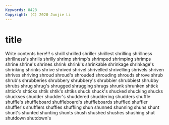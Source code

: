 ```yaml
---
Keywords: 8428
Copyright: (C) 2020 Junjie Li
---
```


# title

Write contents here!!!
s 
shrill 
shrilled 
shriller 
shrillest
shrilling 
shrillness 
shrillness's 
shrills 
shrilly 
shrimp 
shrimp's 
shrimped 
shrimping 
shrimps
shrine 
shrine's 
shrines 
shrink 
shrink's 
shrinkable 
shrinkage 
shrinkage's 
shrinking 
shrinks
shrive 
shrived 
shrivel 
shrivelled 
shrivelling 
shrivels 
shriven 
shrives 
shriving 
shroud
shroud's 
shrouded 
shrouding 
shrouds 
shrove 
shrub 
shrub's 
shrubberies 
shrubbery 
shrubbery's
shrubbier 
shrubbiest 
shrubby 
shrubs 
shrug 
shrug's 
shrugged 
shrugging 
shrugs 
shrunk
shrunken 
shtick 
shtick's 
shticks 
shtik 
shtik's 
shtiks 
shuck 
shuck's 
shucked
shucking 
shucks 
shuckses 
shudder 
shudder's 
shuddered 
shuddering 
shudders 
shuffle 
shuffle's
shuffleboard 
shuffleboard's 
shuffleboards 
shuffled 
shuffler 
shuffler's 
shufflers 
shuffles 
shuffling 
shun
shunned 
shunning 
shuns 
shunt 
shunt's 
shunted 
shunting 
shunts 
shush 
shushed
shushes 
shushing 
shut 
shutdown 
shutdown's 
